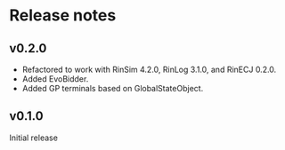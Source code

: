 # Release notes

## v0.2.0
 * Refactored to work with RinSim 4.2.0, RinLog 3.1.0, and RinECJ 0.2.0.
 * Added EvoBidder.
 * Added GP terminals based on GlobalStateObject.

## v0.1.0
Initial release